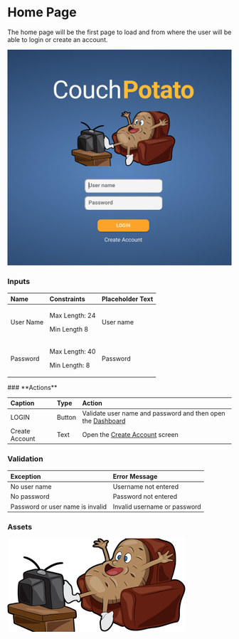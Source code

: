 # Home Page

The home page will be the first page to load and from where the user will be able to login or create an account.

![](../../.gitbook/assets/screen-shot-2020-02-25-at-9.41.32-pm.png)

### **Inputs**

<table>
  <thead>
    <tr>
      <th style="text-align:left">Name</th>
      <th style="text-align:left">Constraints</th>
      <th style="text-align:left">Placeholder Text</th>
    </tr>
  </thead>
  <tbody>
    <tr>
      <td style="text-align:left">User Name</td>
      <td style="text-align:left">
        <p>Max Length: 24</p>
        <p>Min Length 8</p>
      </td>
      <td style="text-align:left">User name</td>
    </tr>
    <tr>
      <td style="text-align:left">Password</td>
      <td style="text-align:left">
        <p>Max Length: 40</p>
        <p>Min Length: 8</p>
      </td>
      <td style="text-align:left">Password</td>
    </tr>
  </tbody>
</table>### **Actions**

| Caption | Type | Action |
| :--- | :--- | :--- |
| LOGIN | Button | Validate user name and password and then open the [Dashboard](dashboard/) |
| Create Account | Text | Open the [Create Account](create-account.md) screen |

### **Validation**

| **Exception** | Error Message |
| :--- | :--- |
| No user name | Username not entered |
| No password | Password not entered |
| Password or user name is invalid | Invalid username or password |

### **Assets**

![couch-potato-main.png](../../.gitbook/assets/couch-potato-main.png)


